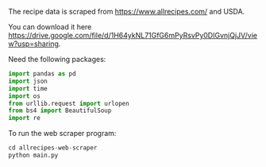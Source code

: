 The recipe data is scraped from https://www.allrecipes.com/ and USDA.

You can download it here https://drive.google.com/file/d/1H64ykNL71GfG6mPyRsvPy0DIGvnjQjJV/view?usp=sharing. 

Need the following packages:
```python
import pandas as pd
import json
import time
import os
from urllib.request import urlopen
from bs4 import BeautifulSoup
import re
```

To run the web scraper program:

```python
cd allrecipes-web-scraper
python main.py
```

